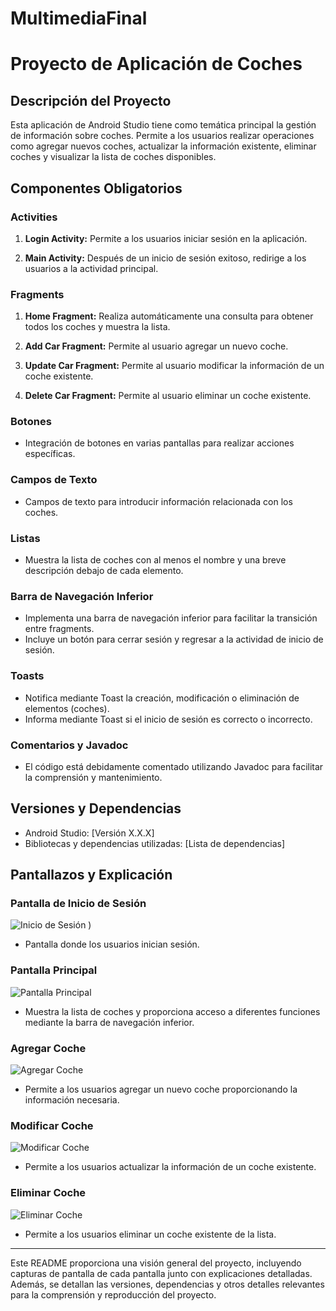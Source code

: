# MultimediaFinal
# Proyecto de Aplicación de Coches

## Descripción del Proyecto

Esta aplicación de Android Studio tiene como temática principal la gestión de información sobre coches. Permite a los usuarios realizar operaciones como agregar nuevos coches, actualizar la información existente, eliminar coches y visualizar la lista de coches disponibles.

## Componentes Obligatorios

### Activities

1. **Login Activity:** Permite a los usuarios iniciar sesión en la aplicación.

2. **Main Activity:** Después de un inicio de sesión exitoso, redirige a los usuarios a la actividad principal.

### Fragments

1. **Home Fragment:** Realiza automáticamente una consulta para obtener todos los coches y muestra la lista.

2. **Add Car Fragment:** Permite al usuario agregar un nuevo coche.

3. **Update Car Fragment:** Permite al usuario modificar la información de un coche existente.

4. **Delete Car Fragment:** Permite al usuario eliminar un coche existente.

### Botones

- Integración de botones en varias pantallas para realizar acciones específicas.

### Campos de Texto

- Campos de texto para introducir información relacionada con los coches.

### Listas

- Muestra la lista de coches con al menos el nombre y una breve descripción debajo de cada elemento.

### Barra de Navegación Inferior

- Implementa una barra de navegación inferior para facilitar la transición entre fragments.
- Incluye un botón para cerrar sesión y regresar a la actividad de inicio de sesión.

### Toasts

- Notifica mediante Toast la creación, modificación o eliminación de elementos (coches).
- Informa mediante Toast si el inicio de sesión es correcto o incorrecto.

### Comentarios y Javadoc

- El código está debidamente comentado utilizando Javadoc para facilitar la comprensión y mantenimiento.

## Versiones y Dependencias

- Android Studio: [Versión X.X.X]
- Bibliotecas y dependencias utilizadas: [Lista de dependencias]

## Pantallazos y Explicación

### Pantalla de Inicio de Sesión

![Inicio de Sesión](1708018822405.jpg)
)

- Pantalla donde los usuarios inician sesión.

### Pantalla Principal

![Pantalla Principal](1708018822399.jpg)

- Muestra la lista de coches y proporciona acceso a diferentes funciones mediante la barra de navegación inferior.

### Agregar Coche

![Agregar Coche]()

- Permite a los usuarios agregar un nuevo coche proporcionando la información necesaria.

### Modificar Coche

![Modificar Coche](1708018822389.jpg)

- Permite a los usuarios actualizar la información de un coche existente.

### Eliminar Coche

![Eliminar Coche](1708018822384.jpg)

- Permite a los usuarios eliminar un coche existente de la lista.

---

Este README proporciona una visión general del proyecto, incluyendo capturas de pantalla de cada pantalla junto con explicaciones detalladas. Además, se detallan las versiones, dependencias y otros detalles relevantes para la comprensión y reproducción del proyecto.
